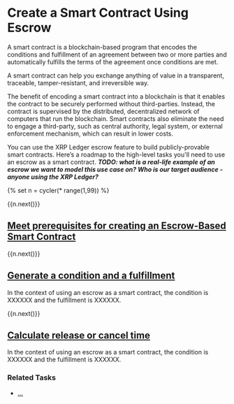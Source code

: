 # Create a Smart Contract Using Escrow

A smart contract is a blockchain-based program that encodes the conditions and fulfillment of an agreement between two or more parties and automatically fulfills the terms of the agreement once conditions are met.

A smart contract can help you exchange anything of value in a transparent, traceable, tamper-resistant, and irreversible way.

The benefit of encoding a smart contract into a blockchain is that it enables the contract to be securely performed without third-parties. Instead, the contract is supervised by the distributed, decentralized network of computers that run the blockchain. Smart contracts also eliminate the need to engage a third-party, such as central authority, legal system, or external enforcement mechanism, which can result in lower costs.

You can use the XRP Ledger escrow feature to build publicly-provable smart contracts. Here’s a roadmap to the high-level tasks you'll need to use an escrow as a smart contract. ***TODO: what is a real-life example of an escrow we want to model this use case on? Who is our target audience - anyone using the XRP Ledger?***

{% set n = cycler(* range(1,99)) %}

<span class="use-case-step-num">{{n.next()}}</span>
<!-- <span class="use-case-step-length">(1 hour)</span> -->
## [Meet prerequisites for creating an Escrow-Based Smart Contract](.......)


<span class="use-case-step-num">{{n.next()}}</span>
<!-- <span class="use-case-step-length">(1 hour)</span> -->
## [Generate a condition and a fulfillment](send-a-conditionally-held-escrow.html#1-generate-condition-and-fulfillment)

In the context of using an escrow as a smart contract, the condition is XXXXXX and the fulfillment is XXXXXX.


<span class="use-case-step-num">{{n.next()}}</span>
<!-- <span class="use-case-step-length">(1 hour)</span> -->
## [Calculate release or cancel time](send-a-conditionally-held-escrow.html#2-calculate-release-or-cancel-time)

In the context of using an escrow as a smart contract, the condition is XXXXXX and the fulfillment is XXXXXX.



### Related Tasks

- [...](....)
<!-- for the future, link to Implement Destination Tags -->
